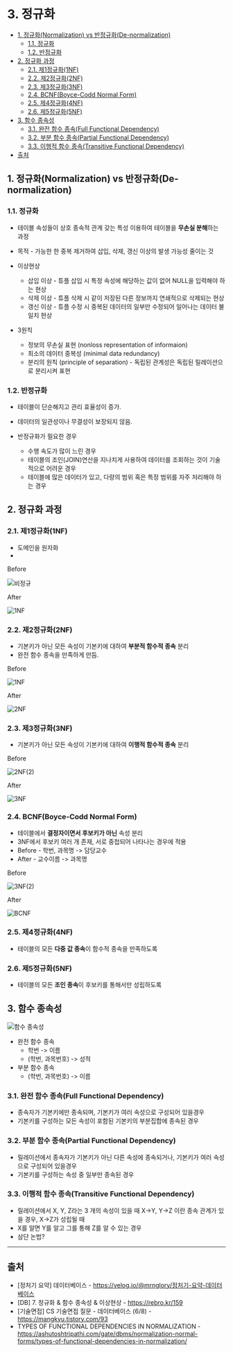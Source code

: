 # 3. 정규화

- [1. 정규화(Normalization) vs 반정규화(De-normalization)](#1-정규화normalization-vs-반정규화de-normalization)
  - [1.1. 정규화](#11-정규화)
  - [1.2. 반정규화](#12-반정규화)
- [2. 정규화 과정](#2-정규화-과정)
  - [2.1. 제1정규화(1NF)](#21-제1정규화1nf)
  - [2.2. 제2정규화(2NF)](#22-제2정규화2nf)
  - [2.3. 제3정규화(3NF)](#23-제3정규화3nf)
  - [2.4. BCNF(Boyce-Codd Normal Form)](#24-bcnfboyce-codd-normal-form)
  - [2.5. 제4정규화(4NF)](#25-제4정규화4nf)
  - [2.6. 제5정규화(5NF)](#26-제5정규화5nf)
- [3. 함수 종속성](#3-함수-종속성)
  - [3.1. 완전 함수 종속(Full Functional Dependency)](#31-완전-함수-종속full-functional-dependency)
  - [3.2. 부분 함수 종속(Partial Functional Dependency)](#32-부분-함수-종속partial-functional-dependency)
  - [3.3. 이행적 함수 종속(Transitive Functional Dependency)](#33-이행적-함수-종속transitive-functional-dependency)
- [출처](#출처)

## 1. 정규화(Normalization) vs 반정규화(De-normalization)

### 1.1. 정규화

- 테이블 속성들이 상호 종속적 관계 갖는 특성 이용하여 테이블을 **무손실 분해**하는 과정

- 목적 - 가능한 한 중복 제거하여 삽입, 삭제, 갱신 이상의 발생 가능성 줄이는 것
- 이상현상

  - 삽입 이상 - 튜플 삽입 시 특정 속성에 해당하는 값이 없어 NULL을 입력해야 하는 현상
  - 삭제 이상 - 튜플 삭제 시 같이 저장된 다른 정보까지 연쇄적으로 삭제되는 현상
  - 갱신 이상 - 튜플 수정 시 중복된 데이터의 일부만 수정되어 일어나는 데이터 불일치 현상

- 3원칙
  - 정보의 무손실 표현 (nonloss representation of informaion)
  - 최소의 데이터 중복성 (minimal data redundancy)
  - 분리의 원칙 (principle of separation) - 독립된 관계성은 독립된 릴레이션으로 분리시켜 표현

### 1.2. 반정규화

- 테이블이 단순해지고 관리 효율성이 증가.
- 데이터의 일관성이나 무결성이 보장되지 않음.

- 반정규화가 필요한 경우
  - 수행 속도가 많이 느린 경우
  - 테이블의 조인(JOIN)연산을 지나치게 사용하여 데이터를 조회하는 것이 기술적으로 어려운 경우
  - 테이블에 많은 데이터가 있고, 다량의 범위 혹은 특정 범위를 자주 처리해야 하는 경우

## 2. 정규화 과정

### 2.1. 제1정규화(1NF)

- 도메인을 원자화
-

Before

![비정규](images/02%20%EC%A0%95%EA%B7%9C%ED%99%94_%EB%B9%84%EC%A0%95%EA%B7%9C.png)

After

![1NF](images/02%20%EC%A0%95%EA%B7%9C%ED%99%94_1NF.png)

### 2.2. 제2정규화(2NF)

- 기본키가 아닌 모든 속성이 기본키에 대하여 **부분적 함수적 종속** 분리
- 완전 함수 종속을 만족하게 만듬.

Before

![1NF](<images/02 정규화_1NF(2).png>)

After

![2NF](<images/02 정규화_2NF.png>)

### 2.3. 제3정규화(3NF)

- 기본키가 아닌 모든 속성이 기본키에 대하여 **이행적 함수적 종속** 분리

Before

![2NF(2)](<images/02 정규화_2NF(2).png>)

After

![3NF](<images/02 정규화_3NF.png>)

### 2.4. BCNF(Boyce-Codd Normal Form)

- 테이블에서 **결정자이면서 후보키가 아닌** 속성 분리
- 3NF에서 후보키 여러 개 존재, 서로 중첩되어 나타나는 경우에 적용
- Before - 학번, 과목명 -> 담당교수
- After - 교수이름 -> 과목명

Before

![3NF(2)](<images/02 정규화_3NF(2).png>)

After

![BCNF](<images/02 정규화_BCNF.png>)

### 2.5. 제4정규화(4NF)

- 테이블의 모든 **다중 값 종속**이 함수적 종속을 만족하도록

### 2.6. 제5정규화(5NF)

- 테이블의 모든 **조인 종속**이 후보키를 통해서만 성립하도록

## 3. 함수 종속성

![함수 종속성](images/03%20정규화_함수_종속성.png)

- 완전 함수 종속
  - 학번 -> 이름
  - (학번, 과목번호) -> 성적
- 부분 함수 종속
  - (학번, 과목번호) -> 이름

### 3.1. 완전 함수 종속(Full Functional Dependency)

- 종속자가 기본키에만 종속되며, 기본키가 여러 속성으로 구성되어 있을경우
- 기본키를 구성하는 모든 속성이 포함된 기본키의 부분집합에 종속된 경우

### 3.2. 부분 함수 종속(Partial Functional Dependency)

- 릴레이션에서 종속자가 기본키가 아닌 다른 속성에 종속되거나, 기본키가 여러 속성으로 구성되어 있을경우
- 기본키를 구성하는 속성 중 일부만 종속된 경우

### 3.3. 이행적 함수 종속(Transitive Functional Dependency)

- 릴레이션에서 X, Y, Z라는 3 개의 속성이 있을 때 X→Y, Y→Z 이란 종속 관계가 있을 경우, X→Z가 성립될 때
- X를 알면 Y를 알고 그를 통해 Z를 알 수 있는 경우
- 삼단 논법?

---

## 출처

- [정처기 요약] 데이터베이스 - <https://velog.io/@mrnglory/정처기-요약-데이터베이스>
- [DB] 7. 정규화 & 함수 종속성 & 이상현상 - <https://rebro.kr/159>
- [기술면접] CS 기술면접 질문 - 데이터베이스 (6/8) - <https://mangkyu.tistory.com/93>
- TYPES OF FUNCTIONAL DEPENDENCIES IN NORMALIZATION - <https://ashutoshtripathi.com/gate/dbms/normalization-normal-forms/types-of-functional-dependencies-in-normalization/>
